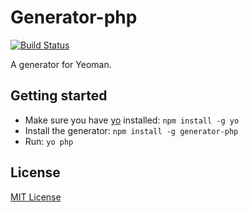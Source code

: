 # Generator-php
[![Build Status](https://secure.travis-ci.org/Bradleycorn/generator-php.png?branch=master)](https://travis-ci.org/Bradleycorn/generator-php)

A generator for Yeoman.

## Getting started
- Make sure you have [yo](https://github.com/yeoman/yo) installed:
    `npm install -g yo`
- Install the generator: `npm install -g generator-php`
- Run: `yo php`

## License
[MIT License](http://en.wikipedia.org/wiki/MIT_License)
